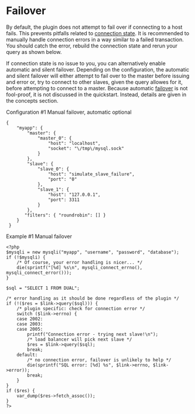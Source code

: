 # Failover
By default, the plugin does not attempt to fail over if connecting to a host fails. This prevents pitfalls related to [connection state](REF:). It is recommended to manually handle connection errors in a way similar to a failed transaction. You should catch the error, rebuild the connection state and rerun your query as shown below.

If connection state is no issue to you, you can alternatively enable automatic and silent failover. Depending on the configuration, the automatic and silent failover will either attempt to fail over to the master before issuing and error or, try to connect to other slaves, given the query allowes for it, before attempting to connect to a master. Because automatic [failover](REF:../CONCEPTS) is not fool-proof, it is not discussed in the quickstart. Instead, details are given in the concepts section.

Configuration #1 Manual failover, automatic optional

```
{
    "myapp": {
        "master": {
            "master_0": {
                "host": "localhost",
                "socket": "\/tmp\/mysql.sock"
            }
        },
        "slave": {
            "slave_0": {
                "host": "simulate_slave_failure",
                "port": "0"
            },
            "slave_1": {
                "host": "127.0.0.1",
                "port": 3311
            }
        },
       "filters": { "roundrobin": [] }
    }
 }
```
 
Example #1 Manual failover

```
<?php
$mysqli = new mysqli("myapp", "username", "password", "database");
if (!$mysqli) {
    /* Of course, your error handling is nicer... */
    die(sprintf("[%d] %s\n", mysqli_connect_errno(), mysqli_connect_error()));
}

$sql = "SELECT 1 FROM DUAL";

/* error handling as it should be done regardless of the plugin */
if (!($res = $link->query($sql))) {
    /* plugin specific: check for connection error */
    switch ($link->errno) {
    case 2002:
    case 2003:
    case 2005:
        printf("Connection error - trying next slave!\n");
        /* load balancer will pick next slave */
        $res = $link->query($sql);
        break;
    default:
        /* no connection error, failover is unlikely to help */
        die(sprintf("SQL error: [%d] %s", $link->errno, $link->error));
        break;
    }
}
if ($res) {
    var_dump($res->fetch_assoc());
}
?>
```

